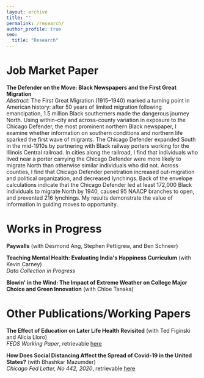 ```yaml
---
layout: archive
title: ""
permalink: /research/
author_profile: true
seo:
  title: "Research"
---
```


# Job Market Paper
**The Defender on the Move: Black Newspapers and the First Great Migration**  
*Abstract*: The First Great Migration (1915–1940) marked a turning point in American history: after 50 years of limited migration following emancipation, 1.5 million Black southerners made the dangerous journey North. Using within-city and across-county variation in exposure to the Chicago Defender, the most prominent northern Black newspaper, I examine whether information on southern conditions and northern life sparked the first wave of migrants. The Chicago Defender expanded South in the mid-1910s by partnering with Black railway porters working for the Illinois Central railroad. In cities along the railroad, I find that individuals who lived near a porter carrying the Chicago Defender were more likely to migrate North than otherwise similar individuals who did not. Across counties, I find that Chicago Defender penetration increased out-migration and political organization, and decreased lynchings. Back of the envelope calculations indicate that the Chicago Defender led at least 172,000 Black individuals to migrate North by 1940, caused 95 NAACP branches to open, and prevented 216 lynchings. My results demonstrate the value of information in guiding moves to opportunity.

# Works in Progress
**Paywalls** (with Desmond Ang, Stephen Pettigrew, and Ben Schneer)

**Teaching Mental Health: Evaluating India's Happiness Curriculum** (with Kevin Carney)  
*Data Collection in Progress*

**Blowin' in the Wind: The Impact of Extreme Weather on College Major Choice and Green Innovation** (with Chloe Tanaka)

# Other Publications/Working Papers
**The Effect of Education on Later Life Health Revisited** (with Ted Figinski and Alicia Lloro)  
*FEDS Working Paper*, retrievable <a href="https://www.federalreserve.gov/econres/feds/revisiting-the-effect-of-education-on-later-life-health.htm">here</a>

**How Does Social Distancing Affect the Spread of Covid-19 in the United States?** (with Bhashkar Mazumder)  
*Chicago Fed Letter, No 442, 2020*, retrievable <a href="https://www.chicagofed.org/publications/chicago-fed-letter/2020/442">here</a>